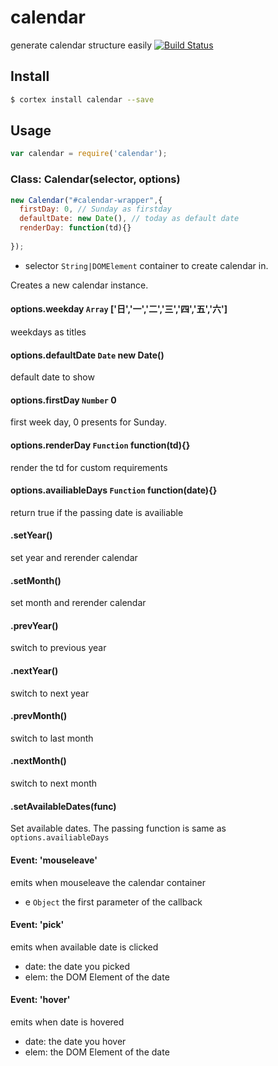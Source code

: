 # calendar

generate calendar structure easily
[![Build Status](http://browserman.dp:9000/api/app/calendar/badge)](http://search.cortexjs.org/package/calendar)

## Install

```bash
$ cortex install calendar --save
```


## Usage

```js
var calendar = require('calendar');
```


### Class: Calendar(selector, options)

```js
new Calendar("#calendar-wrapper",{
  firstDay: 0, // Sunday as firstday
  defaultDate: new Date(), // today as default date
  renderDay: function(td){}
  
});
```

- selector `String|DOMElement` container to create calendar in.

Creates a new calendar instance.



#### options.weekday `Array` ['日','一','二','三','四','五','六']

  weekdays as titles

#### options.defaultDate `Date` new Date()

  default date to show

#### options.firstDay `Number` 0

  first week day, 0 presents for Sunday.

#### options.renderDay `Function` function(td){}

  render the td for custom requirements

#### options.availiableDays `Function` function(date){}

  return true if the passing date is availiable


#### .setYear()

  set year and rerender calendar

#### .setMonth()
  
  set month and rerender calendar

#### .prevYear()
  
  switch to previous year

#### .nextYear()

  switch to next year

#### .prevMonth()
    
  switch to last month

#### .nextMonth()
  
  switch to next month

#### .setAvailableDates(func)
  
  Set available dates.
  The passing function is same as `options.availiableDays`


#### Event: 'mouseleave'

emits when mouseleave the calendar container

- e `Object` the first parameter of the callback


#### Event: 'pick'

emits when available date is clicked

- date: the date you picked
- elem: the DOM Element of the date

#### Event: 'hover'

emits when date is hovered

- date: the date you hover
- elem: the DOM Element of the date


